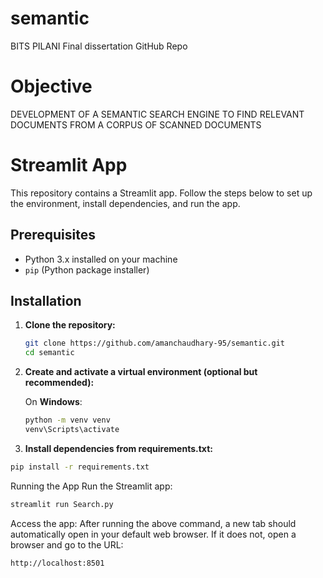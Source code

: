 # semantic
BITS PILANI Final dissertation GitHub Repo

# Objective
DEVELOPMENT OF A SEMANTIC SEARCH ENGINE TO FIND RELEVANT DOCUMENTS FROM A CORPUS OF SCANNED DOCUMENTS

# Streamlit App

This repository contains a Streamlit app. Follow the steps below to set up the environment, install dependencies, and run the app.

## Prerequisites

- Python 3.x installed on your machine
- `pip` (Python package installer)

## Installation

1. **Clone the repository:**

    ```bash
    git clone https://github.com/amanchaudhary-95/semantic.git
    cd semantic
    ```

2. **Create and activate a virtual environment (optional but recommended):**

   On **Windows**:
   ```bash
   python -m venv venv
   venv\Scripts\activate
   ```
   
3. **Install dependencies from requirements.txt:**
```bash
pip install -r requirements.txt
```

Running the App
Run the Streamlit app:

```bash
streamlit run Search.py
```

Access the app:
After running the above command, a new tab should automatically open in your default web browser. If it does not, open a browser and go to the URL:

```bash
http://localhost:8501
```
